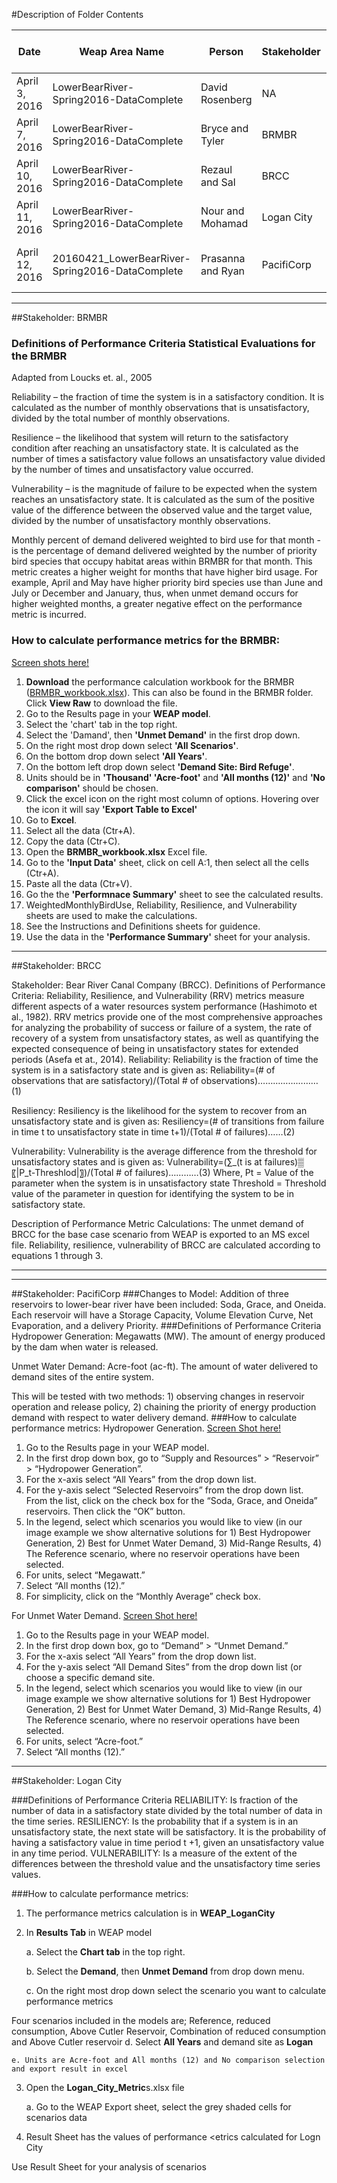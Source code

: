#Description of Folder Contents

Date |  Weap Area Name | Person | Stakeholder | Description of Modifications
--- | --- | --- | --- | ---
April 3, 2016  |LowerBearRiver-Spring2016-DataComplete    |David Rosenberg   |NA            |Base case version of the model
April 7, 2016  |LowerBearRiver-Spring2016-DataComplete    |Bryce and Tyler   |BRMBR         |No modifications to the model
April 10, 2016 |LowerBearRiver-Spring2016-DataComplete    |Rezaul and Sal   |BRCC         |No modifications to the model
April 11, 2016 |LowerBearRiver-Spring2016-DataComplete    |Nour and Mohamad   |Logan City       |No modifications to the model
April 12, 2016 |20160421_LowerBearRiver-Spring2016-DataComplete    |Prasanna and Ryan  |PacifiCorp       |Added three reservoirs to lower bear river

--------------------------------------------------------------------
##Stakeholder: BRMBR

### Definitions of Performance Criteria Statistical Evaluations for the BRMBR
Adapted from Loucks et. al., 2005

Reliability – the fraction of time the system is in a satisfactory condition. It is calculated as the number of monthly observations that is unsatisfactory, divided by the total number of monthly observations. 

Resilience – the likelihood that system will return to the satisfactory condition after reaching an unsatisfactory state. It is calculated as the number of times a satisfactory value follows an unsatisfactory value divided by the number of times and unsatisfactory value occurred. 

Vulnerability – is the magnitude of failure to be expected when the system reaches an unsatisfactory state. It is calculated as the sum of the positive value of the difference between the observed value and the target value, divided by the number of unsatisfactory monthly observations. 

Monthly percent of demand delivered weighted to bird use for that month - is the percentage of demand delivered weighted by the number of priority bird species that occupy habitat areas within BRMBR for that month. This metric creates a higher weight for months that have higher bird usage. For example, April and May have higher priority bird species use than June and July or December and January, thus, when unmet demand occurs for higher weighted months, a greater negative effect on the performance metric is incurred. 

### How to calculate performance metrics for the BRMBR:
[Screen shots here!](https://github.com/CEE-6490-RiverBasinPlanning/Spring-2016/tree/master/CombinedWEAPArea/BRMBR%20Performance%20Metric%20Calcs)

1. **Download** the performance calculation workbook for the BRMBR ([BRMBR_workbook.xlsx](https://github.com/CEE-6490-RiverBasinPlanning/Spring-2016/blob/master/CombinedWEAPArea/BRMBR%20Performance%20Metric%20Calcs/BRMBR_workbook.xlsx)). This can also be found in the BRMBR folder. Click **View Raw** to download the file. 
2. Go to the Results page in your **WEAP model**.
  1. Select the 'chart' tab in the top right.
  2. Select the 'Damand', then **'Unmet Demand'** in the first drop down. 
  3. On the right most drop down select **'All Scenarios'**.
  4. On the bottom drop down select **'All Years'**. 
  5. On the bottom left drop down select **'Demand Site: Bird Refuge'**.
  6. Units should be in **'Thousand' 'Acre-foot'** and **'All months (12)'** and **'No comparison'** should be chosen. 
  7. Click the excel icon on the right most column of options. Hovering over the icon it will say **'Export Table to Excel'**
3. Go to **Excel**.
  1. Select all the data (Ctr+A).
  2. Copy the data (Ctr+C).
4. Open the **BRMBR_workbook.xlsx** Excel file.
  1. Go to the **'Input Data'** sheet, click on cell A:1, then select all the cells (Ctr+A).
  2. Paste all the data (Ctr+V).
  3. Go the the **'Performnace Summary'** sheet to see the calculated results.
  4. WeightedMonthlyBirdUse, Reliability, Resilience, and Vulnerability sheets are used to make the calculations. 
  5. See the Instructions and Definitions sheets for guidence. 
5. Use the data in the **'Performance Summary'** sheet for your analysis.


--------------------------------------------------------------------
##Stakeholder: BRCC

Stakeholder: Bear River Canal Company (BRCC).
Definitions of Performance Criteria:
Reliability, Resilience, and Vulnerability (RRV) metrics measure different aspects of a water resources system performance (Hashimoto et al., 1982). RRV metrics provide one of the most comprehensive approaches for analyzing the probability of success or failure of a system, the rate of recovery of a system from unsatisfactory states, as well as quantifying the expected consequence of being in unsatisfactory states for extended periods (Asefa et at., 2014).
Reliability: Reliability is the fraction of time the system is in a satisfactory state and is given as:
Reliability=(# of observations that are satisfactory)/(Total # of observations)……………………(1)

Resiliency: Resiliency is the likelihood for the system to recover from an unsatisfactory state and is given as:
Resiliency=(# of transitions from failure in time t to unsatisfactory state in time t+1)/(Total # of failures)……(2)

Vulnerability: Vulnerability is the average difference from the threshold for unsatisfactory states and is given as:
Vulnerability=(∑_(t is at failures)▒〖|P_t-Threshlod|〗)/(Total # of failures)…………(3)
Where, Pt = Value of the parameter when the system is in unsatisfactory state
		Threshold = Threshold value of the parameter in question for identifying the system to be in satisfactory state.

Description of Performance Metric Calculations: The unmet demand of BRCC for the base case scenario from WEAP is exported to an MS excel file. Reliability, resilience, vulnerability of BRCC are calculated according to equations 1 through 3. 


--------------------------------------------------------------------
--------------------------------------------------------------------
##Stakeholder: PacifiCorp
###Changes to Model: 
Addition of three reservoirs to lower-bear river have been included: Soda, Grace, and Oneida.  Each reservoir will have a Storage Capacity, Volume Elevation Curve, Net Evaporation, and a delivery Priority.
###Definitions of Performance Criteria
Hydropower Generation:  Megawatts (MW). The amount of energy produced by the dam when water is released.

Unmet Water Demand:  Acre-foot (ac-ft). The amount of water delivered to demand sites of the entire system. 

This will be tested with two methods: 1) observing changes in reservoir operation and release policy, 2) chaining the priority of energy production demand with respect to water delivery demand.
###How to calculate performance metrics:
Hydropower Generation. [Screen Shot here!](https://github.com/CEE-6490-RiverBasinPlanning/Spring-2016/blob/master/CombinedWEAPArea/PacifiCorp%20Performance%20Metric%20Example/Hydropower%20Generation%20Ex.PNG)
1.	Go to the Results page in your WEAP model.
2.	In the first drop down box, go to “Supply and Resources” > “Reservoir” > “Hydropower Generation”.
3.	For the x-axis select “All Years” from the drop down list.
4.	For the y-axis select “Selected Reservoirs” from the drop down list.   From the list, click on the check box for the “Soda, Grace, and Oneida” reservoirs.  Then click the “OK” button.
5.	In the legend, select which scenarios you would like to view (in our image example we show alternative solutions for 1) Best Hydropower Generation, 2) Best for Unmet Water Demand, 3) Mid-Range Results, 4) The Reference scenario, where no reservoir operations have been selected.
6.	For units, select “Megawatt.”
7.	Select “All months (12).”
8.	For simplicity, click on the “Monthly Average” check box.

For Unmet Water Demand. [Screen Shot here!](https://github.com/CEE-6490-RiverBasinPlanning/Spring-2016/blob/master/CombinedWEAPArea/PacifiCorp%20Performance%20Metric%20Example/Unmet%20Demand%20Ex.PNG)
1.	Go to the Results page in your WEAP model.
2.	In the first drop down box, go to “Demand” > “Unmet Demand.”
3.	For the x-axis select “All Years” from the drop down list.
4.	For the y-axis select “All Demand Sites” from the drop down list (or choose a specific demand site.
5.	In the legend, select which scenarios you would like to view (in our image example we show alternative solutions for 1) Best Hydropower Generation, 2) Best for Unmet Water Demand, 3) Mid-Range Results, 4) The Reference scenario, where no reservoir operations have been selected.
6.	For units, select “Acre-foot.”
7.	Select “All months (12).”


--------------------------------------------------------------------
##Stakeholder: Logan City

###Definitions of Performance Criteria
	RELIABILITY: Is fraction of the number of data in a satisfactory state divided by the total number of data in the time series.
	RESILIENCY: Is the probability that if a system is in an unsatisfactory state, the next state will be satisfactory. It is the probability of having a satisfactory value in time period t +1, given an unsatisfactory value in any time period.
	VULNERABILITY:	Is a measure of the extent of the differences between the threshold value and the unsatisfactory time series values.

###How to calculate performance metrics:
1. The performance metrics calculation is in **WEAP_LoganCity**
2. In **Results Tab** in WEAP model

	a. Select the **Chart tab** in the top right.
	
	b. Select the **Demand**, then **Unmet Demand** from drop down menu.
	
	c. On the right most drop down select the scenario you want to calculate performance metrics

Four scenarios included in the models are; Reference, reduced consumption, Above Cutler Reservoir, Combination of reduced consumption and Above Cutler reservoir
	d. Select **All Years** and demand site as **Logan** 
	
	e. Units are Acre-foot and All months (12) and No comparison selection and export result in excel

3. Open the **Logan_City_Metric**s.xlsx file

	a. Go to the WEAP Export sheet, select the grey shaded cells for scenarios data
	
4. Result Sheet has the values of performance <etrics calculated for Logn City
	
Use Result Sheet for your analysis of scenarios

